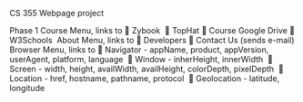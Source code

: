 CS 355 Webpage project

Phase 1
Course Menu, links to
 Zybook 
 TopHat
 Course Google Drive
 W3Schools 
About Menu, links to
 Developers
 Contact Us (sends e-mail)
Browser Menu, links to
 Navigator - appName, product, appVersion, userAgent, platform, language 
 Window - inherHeight, innerWidth 
 Screen - width, height, availWidth, availHeight, colorDepth, pixelDepth 
 Location - href, hostname, pathname, protocol 
 Geolocation - latitude, longitude